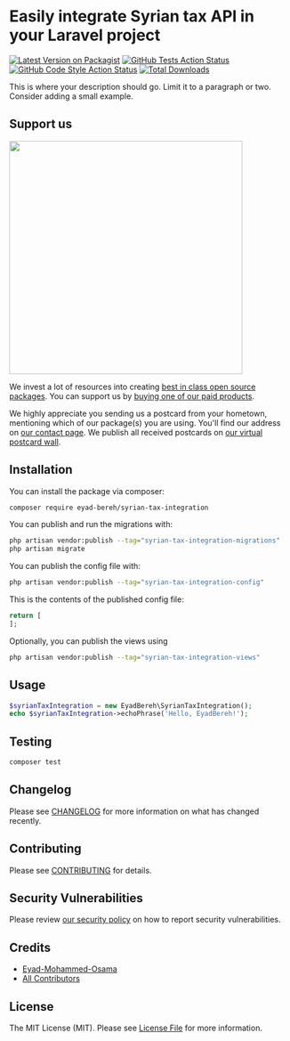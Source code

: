 # Easily integrate Syrian tax API in your Laravel project

[![Latest Version on Packagist](https://img.shields.io/packagist/v/eyad-bereh/syrian-tax-integration.svg?style=flat-square)](https://packagist.org/packages/eyad-bereh/syrian-tax-integration)
[![GitHub Tests Action Status](https://img.shields.io/github/actions/workflow/status/eyad-bereh/syrian-tax-integration/run-tests.yml?branch=main&label=tests&style=flat-square)](https://github.com/eyad-bereh/syrian-tax-integration/actions?query=workflow%3Arun-tests+branch%3Amain)
[![GitHub Code Style Action Status](https://img.shields.io/github/actions/workflow/status/eyad-bereh/syrian-tax-integration/fix-php-code-style-issues.yml?branch=main&label=code%20style&style=flat-square)](https://github.com/eyad-bereh/syrian-tax-integration/actions?query=workflow%3A"Fix+PHP+code+style+issues"+branch%3Amain)
[![Total Downloads](https://img.shields.io/packagist/dt/eyad-bereh/syrian-tax-integration.svg?style=flat-square)](https://packagist.org/packages/eyad-bereh/syrian-tax-integration)

This is where your description should go. Limit it to a paragraph or two. Consider adding a small example.

## Support us

[<img src="https://github-ads.s3.eu-central-1.amazonaws.com/syrian-tax-integration.jpg?t=1" width="419px" />](https://spatie.be/github-ad-click/syrian-tax-integration)

We invest a lot of resources into creating [best in class open source packages](https://spatie.be/open-source). You can support us by [buying one of our paid products](https://spatie.be/open-source/support-us).

We highly appreciate you sending us a postcard from your hometown, mentioning which of our package(s) you are using. You'll find our address on [our contact page](https://spatie.be/about-us). We publish all received postcards on [our virtual postcard wall](https://spatie.be/open-source/postcards).

## Installation

You can install the package via composer:

```bash
composer require eyad-bereh/syrian-tax-integration
```

You can publish and run the migrations with:

```bash
php artisan vendor:publish --tag="syrian-tax-integration-migrations"
php artisan migrate
```

You can publish the config file with:

```bash
php artisan vendor:publish --tag="syrian-tax-integration-config"
```

This is the contents of the published config file:

```php
return [
];
```

Optionally, you can publish the views using

```bash
php artisan vendor:publish --tag="syrian-tax-integration-views"
```

## Usage

```php
$syrianTaxIntegration = new EyadBereh\SyrianTaxIntegration();
echo $syrianTaxIntegration->echoPhrase('Hello, EyadBereh!');
```

## Testing

```bash
composer test
```

## Changelog

Please see [CHANGELOG](CHANGELOG.md) for more information on what has changed recently.

## Contributing

Please see [CONTRIBUTING](CONTRIBUTING.md) for details.

## Security Vulnerabilities

Please review [our security policy](../../security/policy) on how to report security vulnerabilities.

## Credits

- [Eyad-Mohammed-Osama](https://github.com/Eyad-Bereh)
- [All Contributors](../../contributors)

## License

The MIT License (MIT). Please see [License File](LICENSE.md) for more information.
